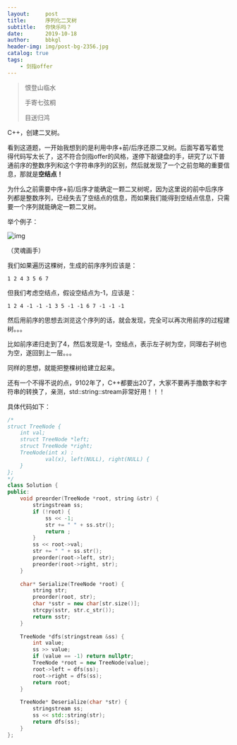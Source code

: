 ```yaml
---
layout:     post
title:      序列化二叉树
subtitle:   你快乐吗？
date:       2019-10-18
author:     bbkgl
header-img: img/post-bg-2356.jpg
catalog: true
tags:
    - 剑指offer
---
```


>恨登山临水
>
>手寄七弦桐
>
>目送归鸿

C++，创建二叉树。

看到这道题，一开始我想到的是利用中序+前/后序还原二叉树。后面写着写着觉得代码写太长了，这不符合剑指offer的风格，遂停下敲键盘的手，研究了以下普通前序的整数序列和这个字符串序列的区别，然后就发现了一个之前忽略的重要信息，那就是**空结点！**

为什么之前需要中序+前/后序才能确定一颗二叉树呢，因为这里说的前中后序序列都是整数序列，已经失去了空结点的信息，而如果我们能得到空结点信息，只需要一个序列就能确定一颗二叉树。

举个例子：

![img](https://ae01.alicdn.com/kf/H4aaa40f8032241bbb95c5dea196714f21.jpg)

（灵魂画手）

我们如果遍历这棵树，生成的前序序列应该是：

`1 2 4 3 5 6 7`

但我们考虑空结点，假设空结点为-1，应该是：

`1 2 4 -1 -1 -1 3 5 -1 -1 6 7 -1 -1 -1`

然后用前序的思想去浏览这个序列的话，就会发现，完全可以再次用前序的过程建树。。。

比如前序递归走到了4，然后发现是-1，空结点，表示左子树为空，同理右子树也为空，遂回到上一层。。。

同样的思想，就能把整棵树给建立起来。

还有一个不得不说的点，9102年了，C++都要出20了，大家不要再手撸数字和字符串的转换了，亲测，std::string::stream非常好用！！！

具体代码如下：

```cpp
/*
struct TreeNode {
    int val;
    struct TreeNode *left;
    struct TreeNode *right;
    TreeNode(int x) :
            val(x), left(NULL), right(NULL) {
    }
};
*/
class Solution {
public:
    void preorder(TreeNode *root, string &str) {
        stringstream ss;
        if (!root) {
            ss << -1;
            str += " " + ss.str();
            return ;
        }
        ss << root->val;
        str += " " + ss.str();
        preorder(root->left, str);
        preorder(root->right, str);
    }
    
    char* Serialize(TreeNode *root) {    
        string str;
        preorder(root, str);
        char *sstr = new char[str.size()];
        strcpy(sstr, str.c_str());
        return sstr;
    }
    
    TreeNode *dfs(stringstream &ss) {
        int value;
        ss >> value;
        if (value == -1) return nullptr;
        TreeNode *root = new TreeNode(value);
        root->left = dfs(ss);
        root->right = dfs(ss);
        return root;
    }
    
    TreeNode* Deserialize(char *str) {
        stringstream ss;
        ss << std::string(str);
        return dfs(ss);
    }
};
```


